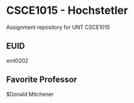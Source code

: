 # CSCE1015 - Hochstetler
Assignment repository for UNT CSCE1015
## EUID
eml0202
## Favorite Professor
$Donald Mitchener
